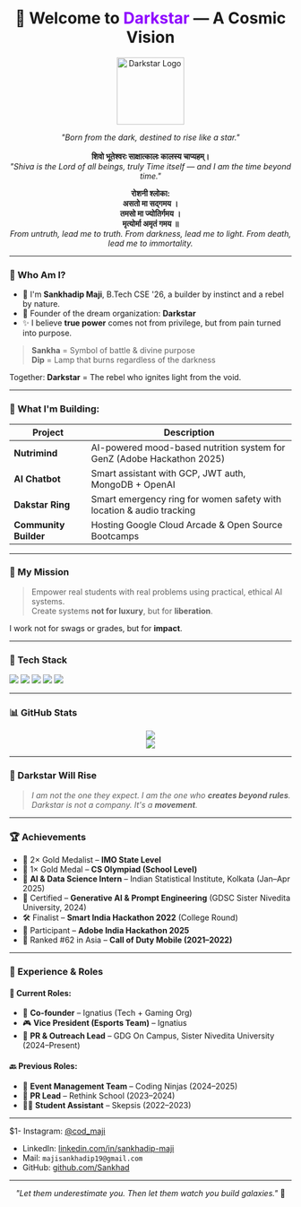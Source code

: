 <h1 align="center">🌌 Welcome to <span style="color:#8f00ff;">Darkstar</span> — A Cosmic Vision</h1>

<p align="center">
  <img src="https://your-logo-link-here.png" width="120" alt="Darkstar Logo"/>
</p>

<p align="center">
  <i>"Born from the dark, destined to rise like a star."</i>
  <br/><br/>
  <strong>शिवो भूतेश्वरः साक्षात्कालः कालस्य चाप्यहम्।</strong><br/>
  <em>"Shiva is the Lord of all beings, truly Time itself — and I am the time beyond time."</em>
</p>

<p align="center">
  <strong>रोशनी श्लोका:</strong><br/>
  <strong>असतो मा सद्गमय ।<br/>
  तमसो मा ज्योतिर्गमय ।<br/>
  मृत्योर्मा अमृतं गमय ॥</strong><br/>
  <em>From untruth, lead me to truth. From darkness, lead me to light. From death, lead me to immortality.</em>
</p>

---

### 🌟 Who Am I?

- 🤖 I'm **Sankhadip Maji**, B.Tech CSE '26, a builder by instinct and a rebel by nature.
- 🌌 Founder of the dream organization: **Darkstar**
- ✨ I believe **true power** comes not from privilege, but from pain turned into purpose.

> **Sankha** = Symbol of battle & divine purpose  
> **Dip** = Lamp that burns regardless of the darkness

Together: **Darkstar** = The rebel who ignites light from the void.

---

### 🚀 What I'm Building:

| Project | Description |
|--------|-------------|
| **Nutrimind** | AI-powered mood-based nutrition system for GenZ (Adobe Hackathon 2025) |
| **AI Chatbot** | Smart assistant with GCP, JWT auth, MongoDB + OpenAI |
| **Dakstar Ring** | Smart emergency ring for women safety with location & audio tracking |
| **Community Builder** | Hosting Google Cloud Arcade & Open Source Bootcamps |

---

### 🌟 My Mission

> Empower real students with real problems using practical, ethical AI systems.  
> Create systems **not for luxury**, but for **liberation**.

I work not for swags or grades, but for **impact**.

---

### 🔧 Tech Stack

<p align="left">
  <img src="https://img.shields.io/badge/Python-3776AB?style=for-the-badge&logo=python&logoColor=white"/>
  <img src="https://img.shields.io/badge/FastAPI-009688?style=for-the-badge&logo=fastapi&logoColor=white"/>
  <img src="https://img.shields.io/badge/MongoDB-4EA94B?style=for-the-badge&logo=mongodb&logoColor=white"/>
  <img src="https://img.shields.io/badge/GCP-FBBC05?style=for-the-badge&logo=googlecloud&logoColor=white"/>
  <img src="https://img.shields.io/badge/React-61DAFB?style=for-the-badge&logo=react&logoColor=black"/>
</p>

---

### 📊 GitHub Stats

<p align="center">
  <img src="https://github-readme-stats.vercel.app/api?username=sankha26&show_icons=true&theme=radical"/>
  <br/>
  <img src="https://github-readme-streak-stats.herokuapp.com/?user=sankha26&theme=dark"/>
</p>

---

### 🌠 Darkstar Will Rise

> _I am not the one they expect. I am the one who **creates beyond rules**._  
> _Darkstar is not a company. It's a **movement**._

---

### 🏆 Achievements

- 🥇 2× Gold Medalist – **IMO State Level**
- 🥇 1× Gold Medal – **CS Olympiad (School Level)**
- 🧠 **AI & Data Science Intern** – Indian Statistical Institute, Kolkata (Jan–Apr 2025)
- 🧪 Certified – **Generative AI & Prompt Engineering** (GDSC Sister Nivedita University, 2024)
- 🛠️ Finalist – **Smart India Hackathon 2022** (College Round)
- 🎯 Participant – **Adobe India Hackathon 2025**
- 🔫 Ranked #62 in Asia – **Call of Duty Mobile (2021–2022)**

---

### 💼 Experience & Roles

#### 🔭 Current Roles:
- 🧠 **Co-founder** – Ignatius (Tech + Gaming Org)
- 🎮 **Vice President (Esports Team)** – Ignatius
- 📢 **PR & Outreach Lead** – GDG On Campus, Sister Nivedita University (2024–Present)

#### 🔙 Previous Roles:
- 🎤 **Event Management Team** – Coding Ninjas (2024–2025)
- 📣 **PR Lead** – Rethink School (2023–2024)
- 🧑‍🏫 **Student Assistant** – Skepsis (2022–2023)

---

$1- Instagram: [@cod_maji](https://www.instagram.com/cod_maji?igsh=eGh5bjF5Nm9zeHF2)
- LinkedIn: [linkedin.com/in/sankhadip-maji](https://www.linkedin.com/in/sankhadip-maji-304776254/)
- Mail: `majisankhadip19@gmail.com`
- GitHub: [github.com/Sankhad](https://github.com/Sankhad)

---

<p align="center">
  <i>"Let them underestimate you. Then let them watch you build galaxies."</i> 🌌
</p>
